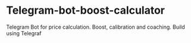 # Telegram-bot-boost-calculator
Telegram Bot for price calculation. Boost, calibration and coaching. Build using Telegraf
